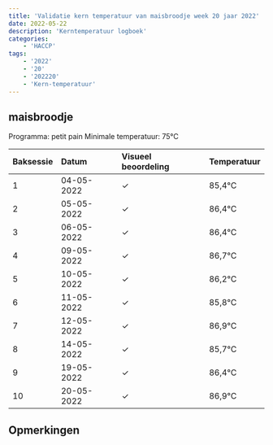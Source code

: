 ```yaml
---
title: 'Validatie kern temperatuur van maisbroodje week 20 jaar 2022'
date: 2022-05-22
description: 'Kerntemperatuur logboek'
categories:
    - 'HACCP'
tags:
    - '2022'
    - '20'
    - '202220'
    - 'Kern-temperatuur'
---
```


## maisbroodje

Programma: petit pain
Minimale temperatuur: 75°C

| Baksessie | Datum | Visueel beoordeling | Temperatuur |
|:---|:---|:---|:---|
| 1 | 04-05-2022 | &check; | 85,4°C |
| 2 | 05-05-2022 | &check; | 86,4°C |
| 3 | 06-05-2022 | &check; | 86,4°C |
| 4 | 09-05-2022 | &check; | 86,7°C |
| 5 | 10-05-2022 | &check; | 86,2°C |
| 6 | 11-05-2022 | &check; | 85,8°C |
| 7 | 12-05-2022 | &check; | 86,9°C |
| 8 | 14-05-2022 | &check; | 85,7°C |
| 9 | 19-05-2022 | &check; | 86,4°C |
| 10 | 20-05-2022 | &check; | 86,9°C |

## Opmerkingen


